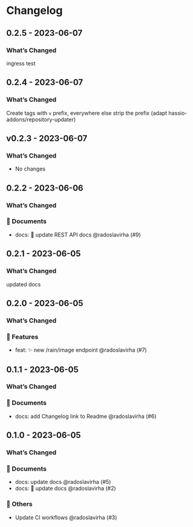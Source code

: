 # Changelog

## 0.2.5 - 2023-06-07

### What’s Changed

ingress test

## 0.2.4 - 2023-06-07

### What’s Changed

Create tags with `v` prefix, everywhere else strip the prefix (adapt hassio-addons/repository-updater)

## v0.2.3 - 2023-06-07

### What’s Changed

- No changes

## 0.2.2 - 2023-06-06

### What’s Changed

### 📃 Documents

- docs: :memo: update REST API docs @radoslavirha (#9)

## 0.2.1 - 2023-06-05

### What’s Changed

updated docs

## 0.2.0 - 2023-06-05

### What’s Changed

### 🚀 Features

- feat: :sparkles: new /rain/image endpoint @radoslavirha (#7)

## 0.1.1 - 2023-06-05

### What’s Changed

### 📃 Documents

- docs: add Changelog link to Readme @radoslavirha (#6)

## 0.1.0 - 2023-06-05

### What’s Changed

### 📃 Documents

- docs: update docs @radoslavirha (#5)
- docs: :memo: update docs @radoslavirha (#2)

### 🔬 Others

- Update CI workflows @radoslavirha (#3)
